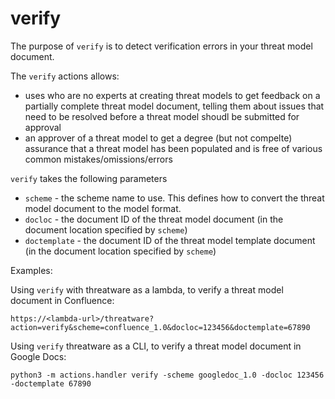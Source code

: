 # verify

The purpose of `verify` is to detect verification errors in your threat model document.  

The `verify` actions allows:
- uses who are no experts at creating threat models to get feedback on a partially complete threat model document, telling them about issues that need to be resolved before a threat model shoudl be submitted for approval
- an approver of a threat model to get a degree (but not compelte) assurance that a threat model has been populated and is free of various common mistakes/omissions/errors

`verify` takes the following parameters

- `scheme` - the scheme name to use.  This defines how to convert the threat model document to the model format.
- `docloc` - the document ID of the threat model document (in the document location specified by `scheme`)
- `doctemplate` - the document ID of the threat model template document (in the document location specified by `scheme`)

Examples:

Using `verify` with threatware as a lambda, to verify a threat model document in Confluence:

    https://<lambda-url>/threatware?action=verify&scheme=confluence_1.0&docloc=123456&doctemplate=67890

Using `verify` threatware as a CLI, to verify a threat model document in Google Docs:

    python3 -m actions.handler verify -scheme googledoc_1.0 -docloc 123456 -doctemplate 67890